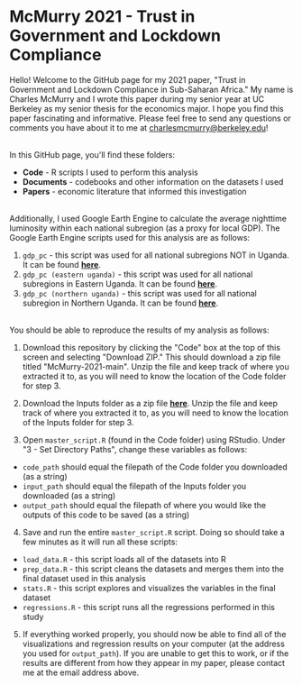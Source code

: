 # McMurry 2021 - Trust in Government and Lockdown Compliance

Hello! Welcome to the GitHub page for my 2021 paper, "Trust in Government and Lockdown Compliance in Sub-Saharan Africa." My name is Charles McMurry and I wrote this paper during my senior year at UC Berkeley as my senior thesis for the economics major. I hope you find this paper fascinating and informative. Please feel free to send any questions or comments you have about it to me at charlesmcmurry@berkeley.edu!

\
In this GitHub page, you'll find these folders:
  * **Code** - R scripts I used to perform this analysis
  * **Documents** - codebooks and other information on the datasets I used
  * **Papers** - economic literature that informed this investigation

\
Additionally, I used Google Earth Engine to calculate the average nighttime luminosity within each national subregion (as a proxy for local GDP). The Google Earth Engine scripts used for this analysis are as follows:
  1. `gdp_pc` - this script was used for all national subregions NOT in Uganda. It can be found [__here__](https://code.earthengine.google.com/?scriptPath=users%2Fcharlesmcmurry%2Fthesis%3Agdp_pc).
  2. `gdp_pc (eastern uganda)` - this script was used for all national subregions in Eastern Uganda. It can be found [__here__](https://code.earthengine.google.com/?scriptPath=users%2Fcharlesmcmurry%2Fthesis%3Agdp_pc%20(eastern%20uganda)).
  3. `gdp_pc (northern uganda)` - this script was used for all national subregion in Northern Uganda. It can be found [__here__](https://code.earthengine.google.com/?scriptPath=users%2Fcharlesmcmurry%2Fthesis%3Agdp_pc%20(northern%20uganda)).

\
You should be able to reproduce the results of my analysis as follows:
  1. Download this repository by clicking the "Code" box at the top of this screen and selecting "Download ZIP." This should download a zip file titled "McMurry-2021-main". Unzip the file and keep track of where you extracted it to, as you will need to know the location of the Code folder for step 3.

  2. Download the Inputs folder as a zip file [__here__](https://drive.google.com/drive/folders/1z5aj1q4ZoSxWq6FmDAaHdJkt7zgmPrZl?usp=sharing). Unzip the file and keep track of where you extracted it to, as you will need to know the location of the Inputs folder for step 3.

  3. Open `master_script.R` (found in the Code folder) using RStudio. Under "3 - Set Directory Paths", change these variables as follows:
   * `code_path` should equal the filepath of the Code folder you downloaded (as a string)
   * `input_path` should equal the filepath of the Inputs folder you downloaded (as a string)
   * `output_path` should equal the filepath of where you would like the outputs of this code to be saved (as a string)

  4. Save and run the entire `master_script.R` script. Doing so should take a few minutes as it will run all these scripts:
   * `load_data.R` - this script loads all of the datasets into R
   * `prep_data.R` - this script cleans the datasets and merges them into the final dataset used in this analysis
   * `stats.R` - this script explores and visualizes the variables in the final dataset
   * `regressions.R` - this script runs all the regressions performed in this study
    
  5. If everything worked properly, you should now be able to find all of the visualizations and regression results on your computer (at the address you used for `output_path`). If you are unable to get this to work, or if the results are different from how they appear in my paper, please contact me at the email address above.
